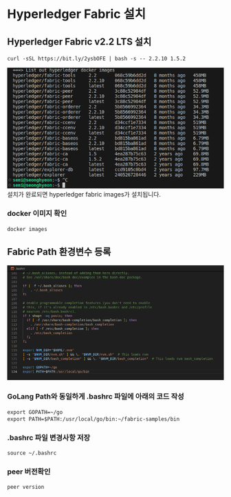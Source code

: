 # Hyperledger Fabric 설치
## Hyperledger Fabric v2.2 LTS 설치
```
curl -sSL https://bit.ly/2ysbOFE | bash -s -- 2.2.10 1.5.2
```
<img src="../ch01/images/hyperledger_fabric_images.png" />
설치가 완료되면 hyperledger fabric images가 설치됩니다.

### docker 이미지 확인
```
docker images
```

## Fabric Path 환경변수 등록
<img src="../ch00/images/gopath.png" />

### GoLang Path와 동일하게 .bashrc 파일에 아래의 코드 작성
```
export GOPATH=~/go
export PATH=$PATH:/usr/local/go/bin:~/fabric-samples/bin
```
### .bashrc 파일 변경사항 저장
```
source ~/.bashrc
```
### peer 버전확인
```
peer version
```